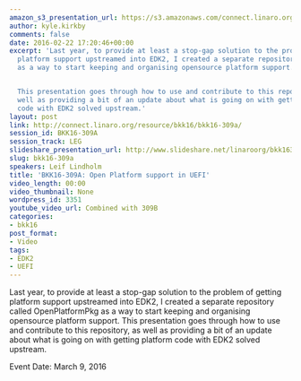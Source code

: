 ```yaml
---
amazon_s3_presentation_url: https://s3.amazonaws.com/connect.linaro.org/bkk16/Presentations/Wednesday/BKK16-309A.pdf
author: kyle.kirkby
comments: false
date: 2016-02-22 17:20:46+00:00
excerpt: 'Last year, to provide at least a stop-gap solution to the problem of getting
  platform support upstreamed into EDK2, I created a separate repository called OpenPlatformPkg
  as a way to start keeping and organising opensource platform support.


  This presentation goes through how to use and contribute to this repository, as
  well as providing a bit of an update about what is going on with getting platform
  code with EDK2 solved upstream.'
layout: post
link: http://connect.linaro.org/resource/bkk16/bkk16-309a/
session_id: BKK16-309A
session_track: LEG
slideshare_presentation_url: http://www.slideshare.net/linaroorg/bkk16309a-open-platform-support-in-uefi
slug: bkk16-309a
speakers: Leif Lindholm
title: 'BKK16-309A: Open Platform support in UEFI'
video_length: 00:00
video_thumbnail: None
wordpress_id: 3351
youtube_video_url: Combined with 309B
categories:
- bkk16
post_format:
- Video
tags:
- EDK2
- UEFI
---
```


Last year, to provide at least a stop-gap solution to the problem of getting platform support upstreamed into EDK2, I created a separate repository called OpenPlatformPkg as a way to start keeping and organising opensource platform support.  This presentation goes through how to use and contribute to this repository, as well as providing a bit of an update about what is going on with getting platform code with EDK2 solved upstream.

Event Date: March 9, 2016
